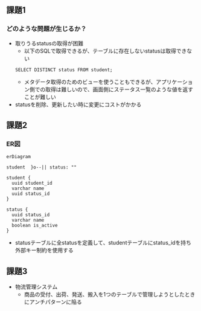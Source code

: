 ## 課題1
### どのような問題が生じるか？
- 取りうるstatusの取得が困難
  - 以下のSQLで取得できるが、テーブルに存在しないstatusは取得できない
  ```
  SELECT DISTINCT status FROM student;
  ```
  - メタデータ取得のためのビューを使うこともできるが、アプリケーション側での取得は難しいので、画面側にステータス一覧のような値を返すことが難しい
- statusを削除、更新したい時に変更にコストがかかる

## 課題2
### ER図
```mermaid
erDiagram

student  }o--|| status: ""

student {
  uuid student_id
  varchar name
  uuid status_id
}

status {
  uuid status_id
  varchar name
  boolean is_active
}

```

- statusテーブルに全statusを定義して、studentテーブルにstatus_idを持ち外部キー制約を使用する
## 課題3
- 物流管理システム
  - 商品の受付、出荷、発送、搬入を1つのテーブルで管理しようとしたときにアンチパターンに陥る
